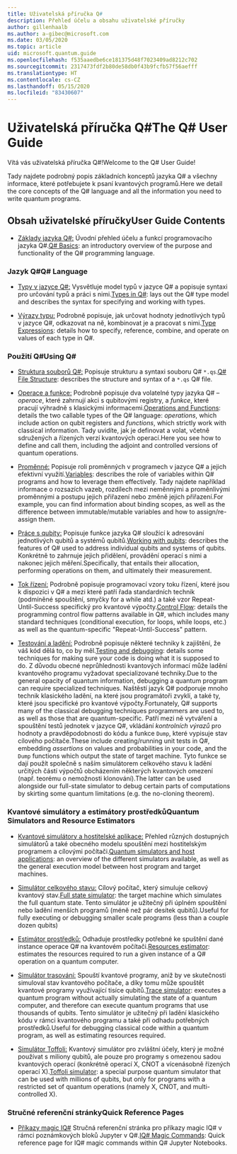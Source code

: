 ```yaml
---
title: Uživatelská příručka Q#
description: Přehled účelu a obsahu uživatelské příručky
author: gillenhaalb
ms.author: a-gibec@microsoft.com
ms.date: 03/05/2020
ms.topic: article
uid: microsoft.quantum.guide
ms.openlocfilehash: f535aaedbe6ce181375d48f7023409ad8212c702
ms.sourcegitcommit: 2317473fdf2b80de58db0f43b9fcfb57f56aefff
ms.translationtype: HT
ms.contentlocale: cs-CZ
ms.lasthandoff: 05/15/2020
ms.locfileid: "83430607"
---
```

# <a name="the-q-user-guide"></a><span data-ttu-id="9a466-103">Uživatelská příručka Q#</span><span class="sxs-lookup"><span data-stu-id="9a466-103">The Q# User Guide</span></span>

<span data-ttu-id="9a466-104">Vítá vás uživatelská příručka Q#!</span><span class="sxs-lookup"><span data-stu-id="9a466-104">Welcome to the Q# User Guide!</span></span> 

<span data-ttu-id="9a466-105">Tady najdete podrobný popis základních konceptů jazyka Q# a všechny informace, které potřebujete k psaní kvantových programů.</span><span class="sxs-lookup"><span data-stu-id="9a466-105">Here we detail the core concepts of the Q# language and all the information you need to write quantum programs.</span></span>

## <a name="user-guide-contents"></a><span data-ttu-id="9a466-106">Obsah uživatelské příručky</span><span class="sxs-lookup"><span data-stu-id="9a466-106">User Guide Contents</span></span>

- <span data-ttu-id="9a466-107">[Základy jazyka Q#:](xref:microsoft.quantum.guide.basics) Úvodní přehled účelu a funkcí programovacího jazyka Q#.</span><span class="sxs-lookup"><span data-stu-id="9a466-107">[Q# Basics](xref:microsoft.quantum.guide.basics): an introductory overview of the purpose and functionality of the Q# programming language.</span></span> 

### <a name="q-language"></a><span data-ttu-id="9a466-108">Jazyk Q#</span><span class="sxs-lookup"><span data-stu-id="9a466-108">Q# Language</span></span>

- <span data-ttu-id="9a466-109">[Typy v jazyce Q#:](xref:microsoft.quantum.guide.types) Vysvětluje model typů v jazyce Q# a popisuje syntaxi pro určování typů a práci s nimi.</span><span class="sxs-lookup"><span data-stu-id="9a466-109">[Types in Q#](xref:microsoft.quantum.guide.types): lays out the Q# type model and describes the syntax for specifying and working with types.</span></span>

- <span data-ttu-id="9a466-110">[Výrazy typu:](xref:microsoft.quantum.guide.expressions) Podrobně popisuje, jak určovat hodnoty jednotlivých typů v jazyce Q#, odkazovat na ně, kombinovat je a pracovat s nimi.</span><span class="sxs-lookup"><span data-stu-id="9a466-110">[Type Expressions](xref:microsoft.quantum.guide.expressions): details how to specify, reference, combine, and operate on values of each type in Q#.</span></span> 

### <a name="using-q"></a><span data-ttu-id="9a466-111">Použití Q#</span><span class="sxs-lookup"><span data-stu-id="9a466-111">Using Q#</span></span>

- <span data-ttu-id="9a466-112">[Struktura souborů Q#:](xref:microsoft.quantum.guide.filestructure) Popisuje strukturu a syntaxi souboru Q# `*.qs`.</span><span class="sxs-lookup"><span data-stu-id="9a466-112">[Q# File Structure](xref:microsoft.quantum.guide.filestructure): describes the structure and syntax of a `*.qs` Q# file.</span></span>

- <span data-ttu-id="9a466-113">[Operace a funkce:](xref:microsoft.quantum.guide.operationsfunctions) Podrobně popisuje dva volatelné typy jazyka Q# – *operace*, které zahrnují akci s qubitovými registry, a *funkce*, které pracují výhradně s klasickými informacemi.</span><span class="sxs-lookup"><span data-stu-id="9a466-113">[Operations and Functions](xref:microsoft.quantum.guide.operationsfunctions): details the two callable types of the Q# language: *operations*, which include action on qubit registers and *functions*, which strictly work with classical information.</span></span> 
    <span data-ttu-id="9a466-114">Tady uvidíte, jak je definovat a volat, včetně sdružených a řízených verzí kvantových operací.</span><span class="sxs-lookup"><span data-stu-id="9a466-114">Here you see how to define and call them, including the adjoint and controlled versions of quantum operations.</span></span>

- <span data-ttu-id="9a466-115">[Proměnné:](xref:microsoft.quantum.guide.variables) Popisuje roli proměnných v programech v jazyce Q# a jejich efektivní využití.</span><span class="sxs-lookup"><span data-stu-id="9a466-115">[Variables](xref:microsoft.quantum.guide.variables): describes the role of variables within Q# programs and how to leverage them effectively.</span></span> 
    <span data-ttu-id="9a466-116">Tady najdete například informace o rozsazích vazeb, rozdílech mezi neměnnými a proměnlivými proměnnými a postupu jejich přiřazení nebo změně jejich přiřazení.</span><span class="sxs-lookup"><span data-stu-id="9a466-116">For example, you can find information about binding scopes, as well as the difference between immutable/mutable variables and how to assign/re-assign them.</span></span>

- <span data-ttu-id="9a466-117">[Práce s qubity:](xref:microsoft.quantum.guide.qubits) Popisuje funkce jazyka Q# sloužící k adresování jednotlivých qubitů a systémů qubitů.</span><span class="sxs-lookup"><span data-stu-id="9a466-117">[Working with qubits](xref:microsoft.quantum.guide.qubits): describes the features of Q# used to address individual qubits and systems of qubits.</span></span> 
    <span data-ttu-id="9a466-118">Konkrétně to zahrnuje jejich přidělení, provádění operací s nimi a nakonec jejich měření.</span><span class="sxs-lookup"><span data-stu-id="9a466-118">Specifically, that entails their allocation, performing operations on them, and ultimately their measurement.</span></span> 

- <span data-ttu-id="9a466-119">[Tok řízení:](xref:microsoft.quantum.guide.controlflow) Podrobně popisuje programovací vzory toku řízení, které jsou k dispozici v Q# a mezi které patří řada standardních technik (podmíněné spouštění, smyčky for a while atd.) a také vzor Repeat-Until-Success specifický pro kvantové výpočty.</span><span class="sxs-lookup"><span data-stu-id="9a466-119">[Control Flow](xref:microsoft.quantum.guide.controlflow): details the programming control flow patterns available in Q#, which includes many standard techniques (conditional execution, for loops, while loops, etc.) as well as the quantum-specific "Repeat-Until-Success" pattern.</span></span>

- <span data-ttu-id="9a466-120">[Testování a ladění:](xref:microsoft.quantum.guide.testingdebugging) Podrobně popisuje některé techniky k zajištění, že váš kód dělá to, co by měl.</span><span class="sxs-lookup"><span data-stu-id="9a466-120">[Testing and debugging](xref:microsoft.quantum.guide.testingdebugging): details some techniques for making sure your code is doing what it is supposed to do.</span></span> 
    <span data-ttu-id="9a466-121">Z důvodu obecné neprůhlednosti kvantových informací může ladění kvantového programu vyžadovat specializované techniky.</span><span class="sxs-lookup"><span data-stu-id="9a466-121">Due to the general opacity of quantum information, debugging a quantum program can require specialized techniques.</span></span> 
    <span data-ttu-id="9a466-122">Naštěstí jazyk Q# podporuje mnoho technik klasického ladění, na které jsou programátoři zvyklí, a také ty, které jsou specifické pro kvantové výpočty.</span><span class="sxs-lookup"><span data-stu-id="9a466-122">Fortunately, Q# supports many of the classical debugging techniques programmers are used to, as well as those that are quantum-specific.</span></span> <span data-ttu-id="9a466-123">Patří mezi ně vytváření a spouštění testů jednotek v jazyce Q#, vkládání *kontrolních výrazů* pro hodnoty a pravděpodobnosti do kódu a funkce `Dump`, které vypisuje stav cílového počítače.</span><span class="sxs-lookup"><span data-stu-id="9a466-123">These include creating/running unit tests in Q#, embedding *assertions* on values and probabilities in your code, and the `Dump` functions which output the state of target machine.</span></span> 
    <span data-ttu-id="9a466-124">Tyto funkce se dají použít společně s naším simulátorem celkového stavu k ladění určitých částí výpočtů obcházením některých kvantových omezení (např. teorému o nemožnosti klonování).</span><span class="sxs-lookup"><span data-stu-id="9a466-124">The latter can be used alongside our full-state simulator to debug certain parts of computations by skirting some quantum limitations (e.g. the no-cloning theorem).</span></span>

### <a name="quantum-simulators-and-resource-estimators"></a><span data-ttu-id="9a466-125">Kvantové simulátory a estimátory prostředků</span><span class="sxs-lookup"><span data-stu-id="9a466-125">Quantum Simulators and Resource Estimators</span></span>

- <span data-ttu-id="9a466-126">[Kvantové simulátory a hostitelské aplikace:](xref:microsoft.quantum.machines) Přehled různých dostupných simulátorů a také obecného modelu spouštění mezi hostitelským programem a cílovými počítači.</span><span class="sxs-lookup"><span data-stu-id="9a466-126">[Quantum simulators and host applications](xref:microsoft.quantum.machines): an overview of the different simulators available, as well as the general execution model between host program and target machines.</span></span>

- <span data-ttu-id="9a466-127">[Simulátor celkového stavu:](xref:microsoft.quantum.machines.full-state-simulator) Cílový počítač, který simuluje celkový kvantový stav.</span><span class="sxs-lookup"><span data-stu-id="9a466-127">[Full state simulator](xref:microsoft.quantum.machines.full-state-simulator): the target machine which simulates the full quantum state.</span></span> <span data-ttu-id="9a466-128">Tento simulátor je užitečný při úplném spouštění nebo ladění menších programů (méně než pár desítek qubitů).</span><span class="sxs-lookup"><span data-stu-id="9a466-128">Useful for fully executing or debugging smaller scale programs (less than a couple dozen qubits)</span></span>

- <span data-ttu-id="9a466-129">[Estimátor prostředků:](xref:microsoft.quantum.machines.resources-estimator) Odhaduje prostředky potřebné ke spuštění dané instance operace Q# na kvantovém počítači.</span><span class="sxs-lookup"><span data-stu-id="9a466-129">[Resources estimator](xref:microsoft.quantum.machines.resources-estimator): estimates the resources required to run a given instance of a Q# operation on a quantum computer.</span></span>

- <span data-ttu-id="9a466-130">[Simulátor trasování:](xref:microsoft.quantum.machines.qc-trace-simulator.intro) Spouští kvantové programy, aniž by ve skutečnosti simuloval stav kvantového počítače, a díky tomu může spouštět kvantové programy využívající tisíce qubitů.</span><span class="sxs-lookup"><span data-stu-id="9a466-130">[Trace simulator](xref:microsoft.quantum.machines.qc-trace-simulator.intro): executes a quantum program without actually simulating the state of a quantum computer, and therefore can execute quantum programs that use thousands of qubits.</span></span> <span data-ttu-id="9a466-131">Tento simulátor je užitečný při ladění klasického kódu v rámci kvantového programu a také při odhadu potřebných prostředků.</span><span class="sxs-lookup"><span data-stu-id="9a466-131">Useful for debugging classical code within a quantum program, as well as estimating resources required.</span></span>

- <span data-ttu-id="9a466-132">[Simulátor Toffoli:](xref:microsoft.quantum.machines.toffoli-simulator) Kvantový simulátor pro zvláštní účely, který je možné používat s miliony qubitů, ale pouze pro programy s omezenou sadou kvantových operací (konkrétně operací X, CNOT a vícenásobně řízených operací X).</span><span class="sxs-lookup"><span data-stu-id="9a466-132">[Toffoli simulator](xref:microsoft.quantum.machines.toffoli-simulator): a special purpose quantum simulator that can be used with millions of qubits, but only for programs with a restricted set of quantum operations (namely X, CNOT, and multi-controlled X).</span></span>

### <a name="quick-reference-pages"></a><span data-ttu-id="9a466-133">Stručné referenční stránky</span><span class="sxs-lookup"><span data-stu-id="9a466-133">Quick Reference Pages</span></span>

- <span data-ttu-id="9a466-134">[Příkazy magic IQ#](xref:microsoft.quantum.guide.quickref.iqsharp) Stručná referenční stránka pro příkazy magic IQ# v rámci poznámkových bloků Jupyter v Q#.</span><span class="sxs-lookup"><span data-stu-id="9a466-134">[IQ# Magic Commands](xref:microsoft.quantum.guide.quickref.iqsharp): Quick reference page for IQ# magic commands within Q# Jupyter Notebooks.</span></span>
